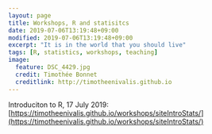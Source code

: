 ```yaml
---
layout: page
title: Workshops, R and statisitcs
date: 2019-07-06T13:19:48+09:00
modified: 2019-07-06T13:19:48+09:00
excerpt: "It is in the world that you should live"
tags: [R, statistics, workshops, teaching]
image:
  feature: DSC_4429.jpg
  credit: Timothée Bonnet
  creditlink: http://timotheenivalis.github.io
---
```



Introduciton to R, 17 July 2019:
[https://timotheenivalis.github.io/workshops/siteIntroStats/](https://timotheenivalis.github.io/workshops/siteIntroStats/)


